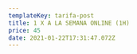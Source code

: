```yaml
---
templateKey: tarifa-post
title: 1 X A LA SEMANA ONLINE (1H)
price: 45
date: 2021-01-22T17:31:47.072Z
---
```

